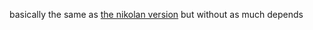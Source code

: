basically the same as [the nikolan version](https://github.com/nikolan123/nikolans-robot-rewrite/tree/main) but without as much depends
